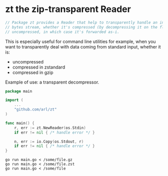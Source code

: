 # zt the zip-transparent Reader

```go
// Package zt provides a Reader that help to transparently handle an incomping
// bytes stream, whether it's compressed (by decompressing it on the fly), or
// uncompressed, in which case it's forwarded as-i.
```

This is especially useful for command line utilities for example, when you want
to transparently deal with data coming from standard input, whether it is:
  - uncompressed
  - compressed in zstandard
  - compressed in gzip


Example of use: a transparent decompressor.

```go
package main

import (
    ...
	"github.com/arl/zt"
)

func main() {
	r, err := zt.NewReader(os.Stdin)
	if err != nil { /* handle error */ }

	n, err := io.Copy(os.Stdout, r)
	if err != nil { /* handle error */ }
}
```

    go run main.go < /some/file.gz
    go run main.go < /some/file.zst
    go run main.go < /some/file